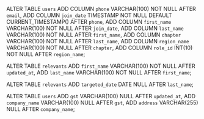 <!-- 16-10-2025 -->
ALTER TABLE `users`
ADD COLUMN `phone` VARCHAR(100) NOT NULL AFTER `email`,
ADD COLUMN `join_date` TIMESTAMP NOT NULL DEFAULT CURRENT_TIMESTAMP() AFTER `phone`,
ADD COLUMN `first_name` VARCHAR(100) NOT NULL AFTER `join_date`,
ADD COLUMN `last_name` VARCHAR(100) NOT NULL AFTER `first_name`,
ADD COLUMN `chapter` VARCHAR(100) NOT NULL AFTER `last_name`,
ADD COLUMN `region_name` VARCHAR(100) NOT NULL AFTER `chapter`,
ADD COLUMN `role_id` INT(10) NOT NULL AFTER `region_name`;

ALTER TABLE `relevants` ADD `first_name` VARCHAR(100) NOT NULL AFTER `updated_at`, ADD `last_name` VARCHAR(100) NOT NULL AFTER `first_name`;

ALTER TABLE `relevants` ADD `targeted_date` DATE NULL AFTER `last_name`;

<!-- 27-10-2025 -->
ALTER TABLE `users` ADD `gst` VARCHAR(100) NULL AFTER `updated_at`, ADD `company_name` VARCHAR(100) NULL AFTER `gst`, ADD `address` VARCHAR(255) NULL AFTER `company_name`;
